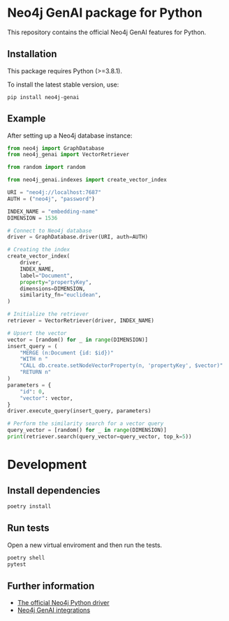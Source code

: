 # Neo4j GenAI package for Python

This repository contains the official Neo4j GenAI features for Python.

## Installation

This package requires Python (>=3.8.1).

To install the latest stable version, use:

```shell
pip install neo4j-genai
```

## Example

After setting up a Neo4j database instance:

```python
from neo4j import GraphDatabase
from neo4j_genai import VectorRetriever

from random import random

from neo4j_genai.indexes import create_vector_index

URI = "neo4j://localhost:7687"
AUTH = ("neo4j", "password")

INDEX_NAME = "embedding-name"
DIMENSION = 1536

# Connect to Neo4j database
driver = GraphDatabase.driver(URI, auth=AUTH)

# Creating the index
create_vector_index(
    driver,
    INDEX_NAME,
    label="Document",
    property="propertyKey",
    dimensions=DIMENSION,
    similarity_fn="euclidean",
)

# Initialize the retriever
retriever = VectorRetriever(driver, INDEX_NAME)

# Upsert the vector
vector = [random() for _ in range(DIMENSION)]
insert_query = (
    "MERGE (n:Document {id: $id})"
    "WITH n "
    "CALL db.create.setNodeVectorProperty(n, 'propertyKey', $vector)"
    "RETURN n"
)
parameters = {
    "id": 0,
    "vector": vector,
}
driver.execute_query(insert_query, parameters)

# Perform the similarity search for a vector query
query_vector = [random() for _ in range(DIMENSION)]
print(retriever.search(query_vector=query_vector, top_k=5))

```

# Development

## Install dependencies

```bash
poetry install
```

## Run tests

Open a new virtual enviroment and then run the tests.

```bash
poetry shell
pytest
```

## Further information

-   [The official Neo4j Python driver](https://github.com/neo4j/neo4j-python-driver)
-   [Neo4j GenAI integrations](https://neo4j.com/docs/cypher-manual/current/genai-integrations/)
